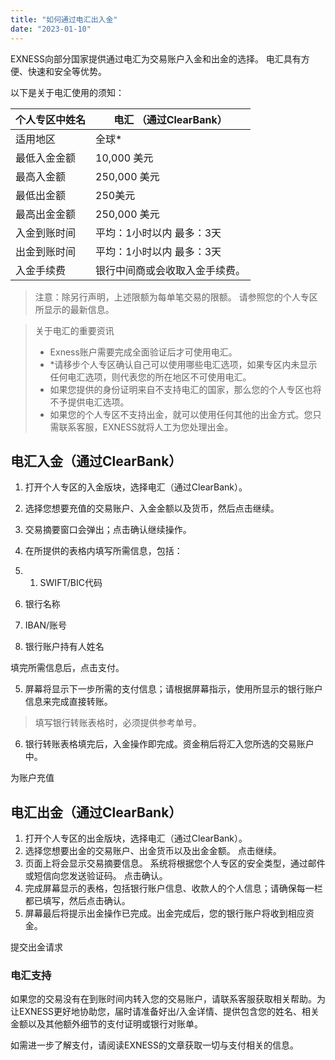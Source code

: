 ```yaml
---
title: "如何通过电汇出入金"
date: "2023-01-10"
---
```


EXNESS向部分国家提供通过电汇为交易账户入金和出金的选择。 电汇具有方便、快速和安全等优势。

以下是关于电汇使用的须知：

|个人专区中姓名 | 电汇 （通过ClearBank） |
| --- | --- |
| 适用地区 | 全球* |
| 最低入金金额 | 10,000 美元 |
| 最高入金额 | 250,000 美元 |
| 最低出金额 | 250美元 |
| 最高出金金额 | 250,000 美元 |
| 入金到账时间 | 平均：1小时以内  最多：3天  |
| 出金到账时间 | 平均：1小时以内  最多：3天|
| 入金手续费 | 银行中间商或会收取入金手续费。  |

> 注意：除另行声明，上述限额为每单笔交易的限额。 请参照您的个人专区所显示的最新信息。

> 关于电汇的重要资讯
> - Exness账户需要完成全面验证后才可使用电汇。
> - *请移步个人专区确认自己可以使用哪些电汇选项，如果专区内未显示任何电汇选项，则代表您的所在地区不可使用电汇。
> - 如果您提供的身份证明来自不支持电汇的国家，那么您的个人专区也将不予提供电汇选项。
> - 如果您的个人专区不支持出金，就可以使用任何其他的出金方式。您只需联系客服，EXNESS就将人工为您处理出金。

## 电汇入金（通过ClearBank）

1. 打开个人专区的入金版块，选择电汇（通过ClearBank）。
2. 选择您想要充值的交易账户、入金金额以及货币，然后点击继续。
3. 交易摘要窗口会弹出；点击确认继续操作。
4. 在所提供的表格内填写所需信息，包括：

1. 1. SWIFT/BIC代码
2. 银行名称
3. IBAN/账号
4. 银行账户持有人姓名

填完所需信息后，点击支付。

5. 屏幕将显示下一步所需的支付信息；请根据屏幕指示，使用所显示的银行账户信息来完成直接转账。

> 填写银行转账表格时，必须提供参考单号。

6. 银行转账表格填完后，入金操作即完成。资金稍后将汇入您所选的交易账户中。

为账户充值

## 电汇出金（通过ClearBank）

1. 打开个人专区的出金版块，选择电汇（通过ClearBank）。
2. 选择您想要出金的交易账户、出金货币以及出金金额。 点击继续。
3. 页面上将会显示交易摘要信息。 系统将根据您个人专区的安全类型，通过邮件或短信向您发送验证码。 点击确认。
4. 完成屏幕显示的表格，包括银行账户信息、收款人的个人信息；请确保每一栏都已填写，然后点击确认。
5. 屏幕最后将提示出金操作已完成。出金完成后，您的银行账户将收到相应资金。

提交出金请求

### 电汇支持

如果您的交易没有在到账时间内转入您的交易账户，请联系客服获取相关帮助。为让EXNESS更好地协助您，届时请准备好出/入金详情、提供包含您的姓名、相关金额以及其他额外细节的支付证明或银行对账单。

如需进一步了解支付，请阅读EXNESS的文章获取一切与支付相关的信息。
